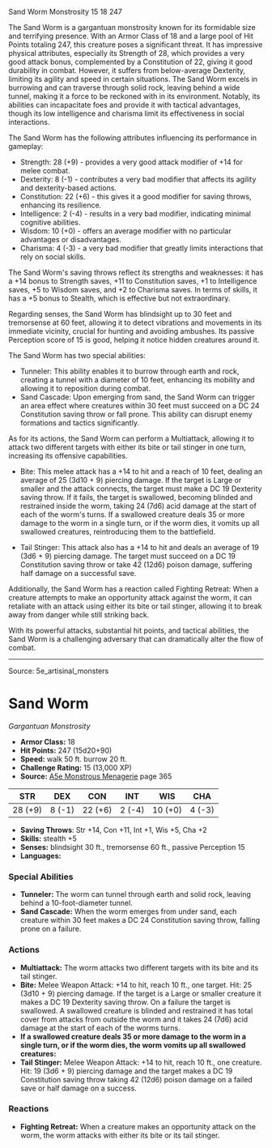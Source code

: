 <MonsterName/>Sand Worm</MonsterName>
<CreatureType/>Monstrosity</CreatureType>
<CR/>15</CR>
<AC/>18</AC>
<HP/>247</HP>
<summary>The Sand Worm is a gargantuan monstrosity known for its formidable size and terrifying presence. With an Armor Class of 18 and a large pool of Hit Points totaling 247, this creature poses a significant threat. It has impressive physical attributes, especially its Strength of 28, which provides a very good attack bonus, complemented by a Constitution of 22, giving it good durability in combat. However, it suffers from below-average Dexterity, limiting its agility and speed in certain situations. The Sand Worm excels in burrowing and can traverse through solid rock, leaving behind a wide tunnel, making it a force to be reckoned with in its environment. Notably, its abilities can incapacitate foes and provide it with tactical advantages, though its low intelligence and charisma limit its effectiveness in social interactions.</summary>

<detail>

The Sand Worm has the following attributes influencing its performance in gameplay: 

- Strength: 28 (+9) - provides a very good attack modifier of +14 for melee combat.
- Dexterity: 8 (-1) - contributes a very bad modifier that affects its agility and dexterity-based actions.
- Constitution: 22 (+6) - this gives it a good modifier for saving throws, enhancing its resilience.
- Intelligence: 2 (-4) - results in a very bad modifier, indicating minimal cognitive abilities.
- Wisdom: 10 (+0) - offers an average modifier with no particular advantages or disadvantages.
- Charisma: 4 (-3) - a very bad modifier that greatly limits interactions that rely on social skills.

The Sand Worm's saving throws reflect its strengths and weaknesses: it has a +14 bonus to Strength saves, +11 to Constitution saves, +1 to Intelligence saves, +5 to Wisdom saves, and +2 to Charisma saves. In terms of skills, it has a +5 bonus to Stealth, which is effective but not extraordinary.

Regarding senses, the Sand Worm has blindsight up to 30 feet and tremorsense at 60 feet, allowing it to detect vibrations and movements in its immediate vicinity, crucial for hunting and avoiding ambushes. Its passive Perception score of 15 is good, helping it notice hidden creatures around it.

The Sand Worm has two special abilities: 

- Tunneler: This ability enables it to burrow through earth and rock, creating a tunnel with a diameter of 10 feet, enhancing its mobility and allowing it to reposition during combat.
- Sand Cascade: Upon emerging from sand, the Sand Worm can trigger an area effect where creatures within 30 feet must succeed on a DC 24 Constitution saving throw or fall prone. This ability can disrupt enemy formations and tactics significantly.

As for its actions, the Sand Worm can perform a Multiattack, allowing it to attack two different targets with either its bite or tail stinger in one turn, increasing its offensive capabilities.

- Bite: This melee attack has a +14 to hit and a reach of 10 feet, dealing an average of 25 (3d10 + 9) piercing damage. If the target is Large or smaller and the attack connects, the target must make a DC 19 Dexterity saving throw. If it fails, the target is swallowed, becoming blinded and restrained inside the worm, taking 24 (7d6) acid damage at the start of each of the worm's turns. If a swallowed creature deals 35 or more damage to the worm in a single turn, or if the worm dies, it vomits up all swallowed creatures, reintroducing them to the battlefield.
  
- Tail Stinger: This attack also has a +14 to hit and deals an average of 19 (3d6 + 9) piercing damage. The target must succeed on a DC 19 Constitution saving throw or take 42 (12d6) poison damage, suffering half damage on a successful save.

Additionally, the Sand Worm has a reaction called Fighting Retreat: When a creature attempts to make an opportunity attack against the worm, it can retaliate with an attack using either its bite or tail stinger, allowing it to break away from danger while still striking back. 

With its powerful attacks, substantial hit points, and tactical abilities, the Sand Worm is a challenging adversary that can dramatically alter the flow of combat.</detail>



---

Source: 5e_artisinal_monsters

# Sand Worm

*Gargantuan* *Monstrosity*

- **Armor Class:** 18
- **Hit Points:** 247 (15d20+90)
- **Speed:** walk 50 ft. burrow 20 ft.
- **Challenge Rating:** 15 (13,000 XP)
- **Source:** [A5e Monstrous Menagerie](https://enpublishingrpg.com/products/level-up-monstrous-menagerie-a5e) page 365

| STR | DEX | CON | INT | WIS | CHA |
| --- | --- | --- | --- | --- | --- |
| 28 (+9) | 8 (-1) | 22 (+6) | 2 (-4) | 10 (+0) | 4 (-3) |

- **Saving Throws**: Str +14, Con +11, Int +1, Wis +5, Cha +2
- **Skills:** stealth +5
- **Senses:** blindsight 30 ft., tremorsense 60 ft., passive Perception 15
- **Languages:** 

### Special Abilities

- **Tunneler:** The worm can tunnel through earth and solid rock, leaving behind a 10-foot-diameter tunnel.
- **Sand Cascade:** When the worm emerges from under sand, each creature within 30 feet makes a DC 24 Constitution saving throw, falling prone on a failure.

### Actions

- **Multiattack:** The worm attacks two different targets with its bite and its tail stinger.
- **Bite:** Melee Weapon Attack: +14 to hit, reach 10 ft., one target. Hit: 25 (3d10 + 9) piercing damage. If the target is a Large or smaller creature  it makes a DC 19 Dexterity saving throw. On a failure  the target is swallowed. A swallowed creature is blinded and restrained  it has total cover from attacks from outside the worm  and it takes 24 (7d6) acid damage at the start of each of the worms turns.
- **If a swallowed creature deals 35 or more damage to the worm in a single turn, or if the worm dies, the worm vomits up all swallowed creatures:** 
- **Tail Stinger:** Melee Weapon Attack: +14 to hit, reach 10 ft., one creature. Hit: 19 (3d6 + 9) piercing damage  and the target makes a DC 19 Constitution saving throw  taking 42 (12d6) poison damage on a failed save or half damage on a success.

### Reactions

- **Fighting Retreat:** When a creature makes an opportunity attack on the worm, the worm attacks with either its bite or its tail stinger.




